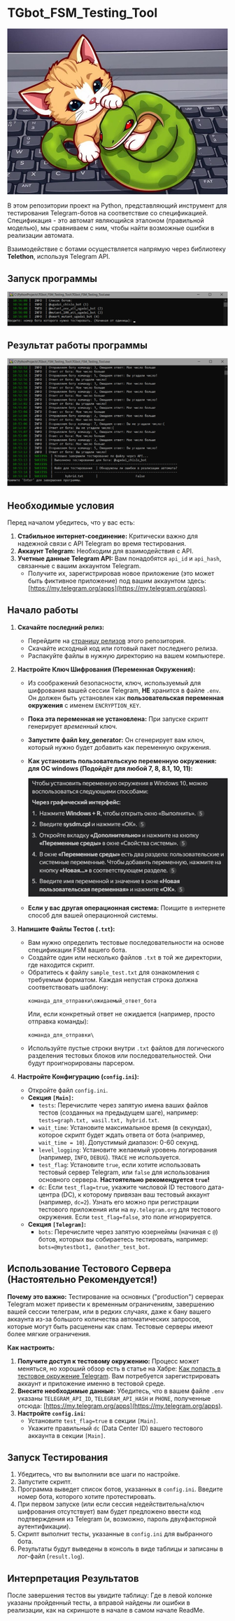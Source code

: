# TGbot_FSM_Testing_Tool
![кавай](/assets/cawai.jpg)


В этом репозитории проект на Python, представляющий инструмент для тестирования Telegram-ботов на соответствие со спецификацией. Спецификация - это автомат являющийся эталоном (правильной моделью), мы сравниваем с ним, чтобы найти возможные ошибки в реализации автомата.

Взаимодействие с ботами осуществляется напрямую через библиотеку **Telethon**, используя Telegram API.

## Запуск программы
![image](/assets/run_program.png)


## Результат работы программы
![image](/assets/result_work.png)


## Необходимые условия

Перед началом убедитесь, что у вас есть:

1.  **Стабильное интернет-соединение:** Критически важно для надежной связи с API Telegram во время тестирования.
2.  **Аккаунт Telegram:** Необходим для взаимодействия с API.
3.  **Учетные данные Telegram API:** Вам понадобятся `api_id` и `api_hash`, связанные с вашим аккаунтом Telegram.
    *   Получите их, зарегистрировав новое приложение (это может быть фиктивное приложение) под вашим аккаунтом здесь: [https://my.telegram.org/apps](https://my.telegram.org/apps).

## Начало работы

1.  **Скачайте последний релиз:**
    *   Перейдите на [страницу релизов](https://github.com/J3lackai/TGbot_FSM_Testing_Tool/releases/tag/Python) этого репозитория.
    *   Скачайте исходный код или готовый пакет последнего релиза.
    *   Распакуйте файлы в нужную директорию на вашем компьютере.

2.  **Настройте Ключ Шифрования (Переменная Окружения):**
    *   Из соображений безопасности, ключ, используемый для шифрования вашей сессии Telegram, **НЕ** хранится в файле `.env`. Он должен быть установлен как **пользовательская переменная окружения** с именем `ENCRYPTION_KEY`.
    *   **Пока эта переменная не установлена:** При запуске скрипт генерирует *временный* ключ.
    *   **Запустите файл key_generator:** Он сгенерирует вам ключ, который нужно будет добавить как переменную окружения.
    *   **Как установить пользовательскую переменную окружения: для ОС windows (Подойдёт для любой 7, 8, 8.1, 10, 11):**
       
        ![image](/assets/guide_for_establishing_key.png)
        
    *  **Если у вас другая операционная система:** Поищите в интернете способ для вашей операционной системы.

3.  **Напишите Файлы Тестов (`.txt`):**
    *   Вам нужно определить тестовые последовательности на основе спецификации FSM вашего бота.
    *   Создайте один или несколько файлов `.txt` в той же директории, где находится скрипт.
    *   Обратитесь к файлу `sample_test.txt` для ознакомления с требуемым форматом. Каждая непустая строка должна соответствовать шаблону:
        ```
        команда_для_отправки\ожидаемый_ответ_бота
        ```
        Или, если конкретный ответ не ожидается (например, просто отправка команды):
        ```
        команда_для_отправки\
        ```
    *   Используйте пустые строки внутри `.txt` файлов для логического разделения тестовых блоков или последовательностей. Они будут проигнорированы парсером.

4.  **Настройте Конфигурацию (`config.ini`):**
    *   Откройте файл `config.ini`.
    *   **Секция `[Main]`:**
        *   `tests`: Перечислите через запятую имена ваших файлов тестов (созданных на предыдущем шаге), например: `tests=graph.txt, wasil.txt, hybrid.txt`.
        *   `wait_time`: Установите максимальное время (в секундах), которое скрипт будет ждать ответа от бота (например, `wait_time = 10`). Допустимый диапазон: 0-60 секунд.
        *   `level_logging`: Установите желаемый уровень логирования (например, `INFO`, `DEBUG`). `TRACE` не используется.
        *   `test_flag`: Установите `true`, если хотите использовать тестовый сервер Telegram, или `false` для использования основного сервера. **Настоятельно рекомендуется `true`!**
        *   `dc`: Если `test_flag=true`, укажите числовой ID тестового дата-центра (DC), к которому привязан ваш тестовый аккаунт (например, `dc=2`). Узнать его можно при регистрации тестового приложения или на `my.telegram.org` для тестового окружения. Если `test_flag=false`, это поле игнорируется.
    *   **Секция `[Telegram]`:**
        *   `bots`: Перечислите через запятую юзернеймы (начиная с `@`) ботов, которых вы собираетесь тестировать, например: `bots=@mytestbot1, @another_test_bot`.

## Использование Тестового Сервера (Настоятельно Рекомендуется!)

**Почему это важно:** Тестирование на основных ("production") серверах Telegram может привести к временным ограничениям, завершению вашей сессии телеграм, или в редких случаях, даже к бану вашего аккаунта из-за большого количества автоматических запросов, которые могут быть расценены как спам. Тестовые серверы имеют более мягкие ограничения.

**Как настроить:**

1.  **Получите доступ к тестовому окружению:** Процесс может меняться, но хороший обзор есть в статье на Хабре: [Как попасть в тестовое окружение Telegram](https://habr.com/ru/companies/selectel/articles/763286/). Вам потребуется зарегистрировать аккаунт и приложение именно в тестовой среде.
2.  **Внесите необходимые данные:** Убедитесь, что в вашем файле `.env` указаны `TELEGRAM_API_ID`, `TELEGRAM_API_HASH` и `PHONE`, полученные отсюда: [https://my.telegram.org/apps](https://my.telegram.org/apps).
4.  **Настройте `config.ini`:**
    *   Установите `test_flag=true` в секции `[Main]`.
    *   Укажите правильный `dc` (Data Center ID) вашего тестового аккаунта в секции `[Main]`.

## Запуск Тестирования

1.  Убедитесь, что вы выполнили все шаги по настройке.
2.  Запустите скрипт.
4.  Программа выведет список ботов, указанных в `config.ini`. Введите номер бота, которого хотите протестировать.
5.  При первом запуске (или если сессия недействительна/ключ шифрования отсутствует) вам будет предложено ввести код подтверждения из Telegram (и, возможно, пароль двухфакторной аутентификации).
6.  Скрипт выполнит тесты, указанные в `config.ini` для выбранного бота.
7.  Результаты будут выведены в консоль в виде таблицы и записаны в лог-файл (`result.log`).

## Интерпретация Результатов

После завершения тестов вы увидите таблицу: Где в левой колонке указаны пройденный тесты, а вправой найдены ли ошибки в реализации, как на скриншоте в начале в самом начале ReadMe.
